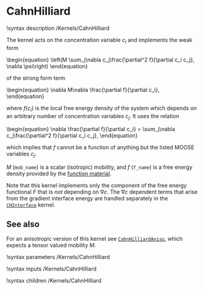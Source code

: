 # CahnHilliard

!syntax description /Kernels/CahnHilliard

The kernel acts on the concentration variable $c_i$ and implements the weak form

\begin{equation}
\left(M \sum_j\nabla c_j\frac{\partial^2 f}{\partial c_i c_j}, \nabla \psi\right)
\end{equation}

of the strong form term

\begin{equation}
\nabla M\nabla \frac{\partial f}{\partial c_i},
\end{equation}

where $f(c_i)$ is the local free energy density of the system which depends on an arbitrary
number of concentration variables $c_j$. It uses the relation

\begin{equation}
\nabla \frac{\partial f}{\partial c_i} = \sum_j\nabla c_j\frac{\partial^2 f}{\partial c_i c_j},
\end{equation}

which implies that $f$ cannot be a function of anything but the listed MOOSE variables $c_j$.

$M$ (`mob_name`) is a scalar (isotropic) mobility, and $f$ (`f_name`) is a free energy density
provided by the [function material](../../introduction/FunctionMaterials).

Note that this kernel implements only the component of the free energy functional $F$ that is
*not* depending on $\nabla c$. The $\nabla c$ dependent terms that arise from the gradient
interface energy are handled separately in the [`CHInterface`](/CHInterface.md) kernel.

## See also

For an anisotropic version of this kernel see [`CahnHilliardAniso`](/CahnHilliardAniso.md),
which expects a tensor valued mobility $M$.

!syntax parameters /Kernels/CahnHilliard

!syntax inputs /Kernels/CahnHilliard

!syntax children /Kernels/CahnHilliard
